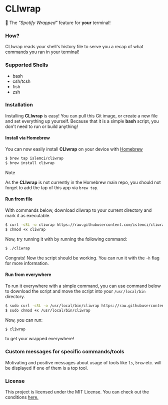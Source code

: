 # CLIwrap
🎉 The *"Spotify Wrapped"* feature for **your** terminal!

### How?
CLIwrap reads your shell's history file to serve you a recap of what commands you ran in your terminal!

### Supported Shells
- bash
- csh/tcsh
- fish
- zsh

### Installation
Installing **CLIwrap** is easy! You can pull this Git image, or create a new file and set everything up yourself. Because that it is a simple **bash** script, you don't need to run or build anything!

#### Install via Homebrew
You can now easily install **CLIwrap** on your device with [Homebrew](https://brew.sh)
```bash
$ brew tap islemci/cliwrap
$ brew install cliwrap
```

> [!NOTE]
> As the **CLIwrap** is not currently in the Homebrew main repo, you should not forget to add the tap of this app via `brew tap`.


#### Run from file
With commands below, download cliwrap to your current directory and mark it as executable.

```bash
$ curl -sSL -o cliwrap https://raw.githubusercontent.com/islemci/cliwrap/refs/heads/main/cliwrap
$ chmod +x cliwrap
```

Now, try running it with by running the following command:

```bash
$ ./cliwrap
```

Congrats! Now the script should be working. You can run it with the `-h` flag for more information.

#### Run from everywhere

To run it everywhere with a simple command, you can use command below to download the script and move the script into your `/usr/local/bin` directory.


```bash
$ sudo curl -sSL -o /usr/local/bin/cliwrap https://raw.githubusercontent.com/islemci/cliwrap/refs/heads/main/cliwrap
$ sudo chmod +x /usr/local/bin/cliwrap
```

Now, you can run:

```bash
$ cliwrap
```

to get your wrapped everywhere!

### Custom messages for specific commands/tools

Motivating and positive messages about usage of tools like `ls`, `brew` etc. will be displayed if one of them is a top tool.

### License
This project is licensed under the MIT License. You can check out the conditions [here.](LICENSE)
